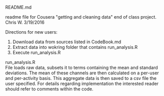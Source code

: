 README.md

readme file for Cousera "getting and cleaning data" end of class project.
Chris W. 3/19/2016


Directions for new users:

1) Download data from sources listed in CodeBook.md  
2) Extract data into wokring folder that contains run_analysis.R  
3) Execute run_analysis.R  

run_analysis.R  
File loads raw data, subsets it to terms containing the mean and 
standard deviations.  The mean of these channels are then calculated
on a per-user and per-activity basis.  This aggregate data 
is then saved to a csv file the user specified.  For details regarding 
implementation the interested reader should refer to comments within 
the code. 




